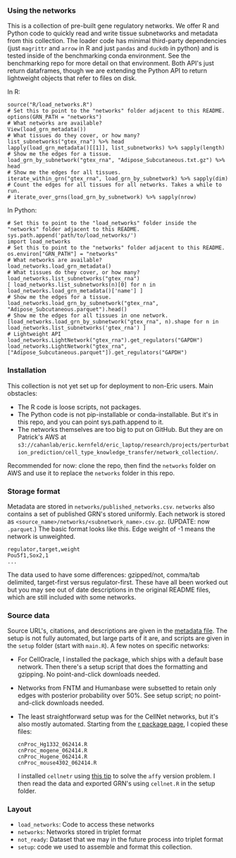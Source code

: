 ### Using the networks

This is a collection of pre-built gene regulatory networks. We offer R and Python code to quickly read and write tissue subnetworks and metadata from this collection. The loader code has minimal third-party dependencies (just `magrittr` and `arrow` in R and just `pandas` and `duckdb` in python) and is tested inside of the benchmarking conda environment. See the benchmarking repo for more detail on that environment. Both API's just return dataframes, though we are extending the Python API to return lightweight objects that refer to files on disk.

In R:

```
source("R/load_networks.R")
# Set this to point to the "networks" folder adjacent to this README. 
options(GRN_PATH = "networks")
# What networks are available?
View(load_grn_metadata())
# What tissues do they cover, or how many?
list_subnetworks("gtex_rna") %>% head
lapply(load_grn_metadata()[[1]], list_subnetworks) %>% sapply(length)
# Show me the edges for a tissue. 
load_grn_by_subnetwork("gtex_rna", "Adipose_Subcutaneous.txt.gz") %>% head
# Show me the edges for all tissues.
iterate_within_grn("gtex_rna", load_grn_by_subnetwork) %>% sapply(dim)
# Count the edges for all tissues for all networks. Takes a while to run.
# iterate_over_grns(load_grn_by_subnetwork) %>% sapply(nrow)
```

In Python:

```
# Set this to point to the "load_networks" folder inside the "networks" folder adjacent to this README. 
sys.path.append('path/to/load_networks/') 
import load_networks
# Set this to point to the "networks" folder adjacent to this README. 
os.environ["GRN_PATH"] = "networks"
# What networks are available?
load_networks.load_grn_metadata()
# What tissues do they cover, or how many?
load_networks.list_subnetworks("gtex_rna")
[ load_networks.list_subnetworks(n)[0] for n in load_networks.load_grn_metadata()['name'] ]
# Show me the edges for a tissue. 
load_networks.load_grn_by_subnetwork("gtex_rna", "Adipose_Subcutaneous.parquet").head()
# Show me the edges for all tissues in one network.
[load_networks.load_grn_by_subnetwork("gtex_rna", n).shape for n in load_networks.list_subnetworks('gtex_rna') ]
# Lightweight API
load_networks.LightNetwork("gtex_rna").get_regulators("GAPDH")
load_networks.LightNetwork("gtex_rna", ["Adipose_Subcutaneous.parquet"]).get_regulators("GAPDH")
```

### Installation 

This collection is not yet set up for deployment to non-Eric users. Main obstacles:

- The R code is loose scripts, not packages. 
- The Python code is not pip-installable or conda-installable. But it's in this repo, and you can point sys.path.append to it.
- The networks themselves are too big to put on GitHub. But they are on Patrick's AWS at `s3://cahanlab/eric.kernfeld/eric_laptop/research/projects/perturbation_prediction/cell_type_knowledge_transfer/network_collection/`.

Recommended for now: clone the repo, then find the `networks` folder on AWS and use it to replace the `networks` folder in this repo.

### Storage format

Metadata are stored in `networks/published_networks.csv`. `networks` also contains a set of published GRN's stored uniformly. Each network is stored as `<source_name>/networks/<subnetwork_name>.csv.gz`. (UPDATE: now `.parquet`.) The basic format looks like this. Edge weight of -1 means the network is unweighted.

    regulator,target,weight
    Pou5f1,Sox2,1
    ...

The data used to have some differences: gzipped/not, comma/tab delimited, target-first versus regulator-first. These have all been worked out but you may see out of date descriptions in the original README files, which are still included with some networks.

### Source data 

Source URL's, citations, and descriptions are given in the [metadata file](https://github.com/ekernf01/network_collection/blob/main/networks/published_networks.csv). The setup is not fully automated, but large parts of it are, and scripts are given in the `setup` folder (start with `main.R`). A few notes on specific networks:

- For CellOracle, I installed the package, which ships with a default base network. Then there's a setup script that does the formatting and gzipping. No point-and-click downloads needed.
- Networks from FNTM and Humanbase were subsetted to retain only edges with posterior probability over 50%. See setup script; no point-and-click downloads needed.
- The least straightforward setup was for the CellNet networks, but it's also mostly automated. Starting from the [r package page](http://pcahan1.github.io/cellnetr/), I copied these files:

      cnProc_Hg1332_062414.R
      cnProc_mogene_062414.R
      cnProc_Hugene_062414.R
      cnProc_mouse4302_062414.R
    
  I installed `cellnetr` using [this tip](https://groups.google.com/forum/#!topic/cellnet_r/pXHt2J6ZH6I) to solve the `affy` version problem. I then read the data and exported GRN's using `cellnet.R` in the setup folder.

### Layout

- `load_networks`: Code to access these networks
- `networks`: Networks stored in triplet format
- `not_ready`: Dataset that we may in the future process into triplet format
- `setup`: code we used to assemble and format this collection.
